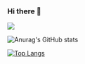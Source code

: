 ### Hi there 👋

<!--
**zxcv00/zxcv00** is a ✨ _special_ ✨ repository because its `README.md` (this file) appears on your GitHub profile.

Here are some ideas to get you started:

- 🔭 I’m currently working on ...
- 🌱 I’m currently learning ...
- 👯 I’m looking to collaborate on ...
- 🤔 I’m looking for help with ...
- 💬 Ask me about ...
- 📫 How to reach me: ...
- 😄 Pronouns: ...
- ⚡ Fun fact: ...
-->

<img src="https://capsule-render.vercel.app/api?type=soft&color=B5E5FF&height=250&section=header&text=Lee%20&fontSize=90" />


![Anurag's GitHub stats](https://github-readme-stats.vercel.app/api?username=zxcv00&show_icons=true&theme=graywhite)

[![Top Langs](https://github-readme-stats.vercel.app/api/top-langs/?username=zxcv00&layout=compact&theme=graywhite)](https://github.com/anuraghazra/github-readme-stats)

